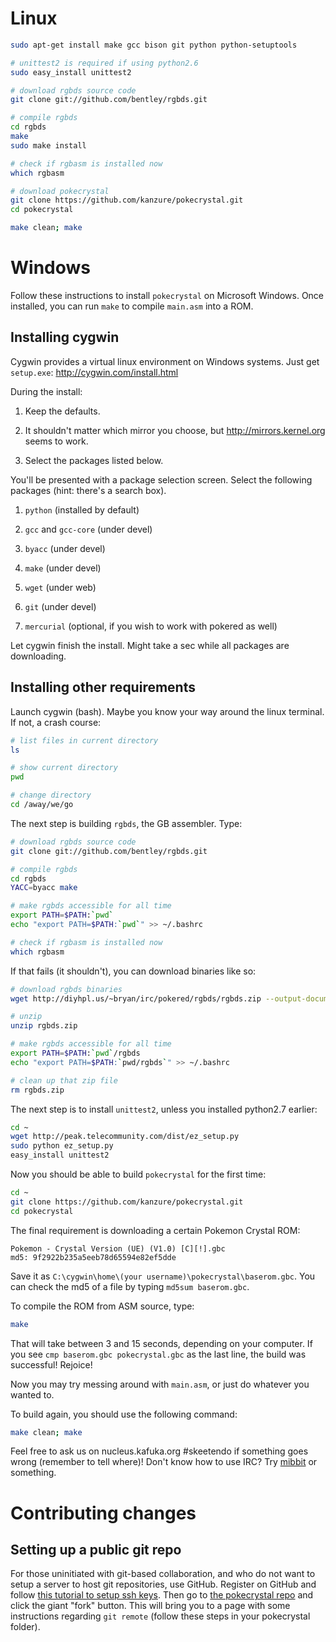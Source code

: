 # Linux

```bash
sudo apt-get install make gcc bison git python python-setuptools 

# unittest2 is required if using python2.6
sudo easy_install unittest2

# download rgbds source code
git clone git://github.com/bentley/rgbds.git

# compile rgbds
cd rgbds
make
sudo make install

# check if rgbasm is installed now
which rgbasm

# download pokecrystal
git clone https://github.com/kanzure/pokecrystal.git
cd pokecrystal

make clean; make
```

# Windows

Follow these instructions to install `pokecrystal` on Microsoft Windows. Once
installed, you can run `make` to compile `main.asm` into a ROM.

## Installing cygwin

Cygwin provides a virtual linux environment on Windows systems. Just get
`setup.exe`: http://cygwin.com/install.html

During the install:

  1. Keep the defaults.

  2. It shouldn't matter which mirror you choose, but http://mirrors.kernel.org
  seems to work.

  3. Select the packages listed below.

You'll be presented with a package selection screen. Select the following
packages (hint: there's a search box).

  1. `python` (installed by default)

  2. `gcc` and `gcc-core` (under devel)

  3. `byacc` (under devel)

  4. `make` (under devel)

  5. `wget` (under web)

  6. `git` (under devel)

  7. `mercurial` (optional, if you wish to work with pokered as well)

Let cygwin finish the install.  Might take a sec while all packages are
downloading.

## Installing other requirements

Launch cygwin (bash). Maybe you know your way around the linux terminal. If not, a
crash course:

```bash
# list files in current directory
ls

# show current directory
pwd

# change directory
cd /away/we/go
```

The next step is building `rgbds`, the GB assembler. Type:

```bash
# download rgbds source code
git clone git://github.com/bentley/rgbds.git

# compile rgbds
cd rgbds
YACC=byacc make

# make rgbds accessible for all time
export PATH=$PATH:`pwd`
echo "export PATH=$PATH:`pwd`" >> ~/.bashrc

# check if rgbasm is installed now
which rgbasm
```

If that fails (it shouldn't), you can download binaries like so:

```bash
# download rgbds binaries
wget http://diyhpl.us/~bryan/irc/pokered/rgbds/rgbds.zip --output-document=rgbds.zip

# unzip
unzip rgbds.zip

# make rgbds accessible for all time
export PATH=$PATH:`pwd`/rgbds
echo "export PATH=$PATH:`pwd/rgbds`" >> ~/.bashrc

# clean up that zip file
rm rgbds.zip
```

The next step is to install `unittest2`, unless you installed python2.7
earlier:

```bash
cd ~
wget http://peak.telecommunity.com/dist/ez_setup.py
sudo python ez_setup.py
easy_install unittest2
```

Now you should be able to build `pokecrystal` for the first time:

```bash
cd ~
git clone https://github.com/kanzure/pokecrystal.git
cd pokecrystal
```

The final requirement is downloading a certain Pokemon Crystal ROM:

```
Pokemon - Crystal Version (UE) (V1.0) [C][!].gbc
md5: 9f2922b235a5eeb78d65594e82ef5dde
```

Save it as `C:\cygwin\home\(your username)\pokecrystal\baserom.gbc`. You can
check the md5 of a file by typing `md5sum baserom.gbc`.

To compile the ROM from ASM source, type:

```bash
make
```

That will take between 3 and 15 seconds, depending on your computer. If you see
`cmp baserom.gbc pokecrystal.gbc` as the last line, the build was successful!
Rejoice!

Now you may try messing around with `main.asm`, or just do whatever you wanted
to.

To build again, you should use the following command:

```bash
make clean; make
```

Feel free to ask us on nucleus.kafuka.org #skeetendo if something goes wrong
(remember to tell where)! Don't know how to use IRC? Try
[mibbit](http://mibbit.com/) or something.

# Contributing changes

## Setting up a public git repo

For those uninitiated with git-based collaboration, and who do not want to setup a server to host git repositories, use GitHub. Register on GitHub and follow [this tutorial to setup ssh keys](https://help.github.com/articles/generating-ssh-keys). Then go to [the pokecrystal repo](https://github.com/kanzure/pokecrystal) and click the giant "fork" button. This will bring you to a page with some instructions regarding `git remote` (follow these steps in your pokecrystal folder).
